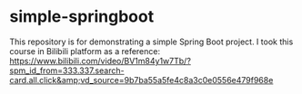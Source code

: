 # simple-springboot
This repository is for demonstrating a simple Spring Boot project. I took this course in Bilibili platform as a reference: https://www.bilibili.com/video/BV1m84y1w7Tb/?spm_id_from=333.337.search-card.all.click&amp;vd_source=9b7ba55a5fe4c8a3c0e0556e479f968e
